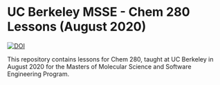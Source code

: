 # UC Berkeley MSSE - Chem 280 Lessons (August 2020)

[![DOI](https://zenodo.org/badge/278082718.svg)](https://zenodo.org/badge/latestdoi/278082718)

This repository contains lessons for Chem 280, taught at UC Berkeley in August 2020 for the Masters of Molecular Science and Software Engineering Program.
